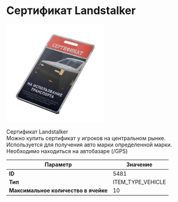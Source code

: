 # Сертификат Landstalker

![Item Image](../img/5481.webp?raw=true)

Сертификат Landstalker<br>Можно купить сертификат у игроков на центральном рынке.<br>Используется для получения авто марки определенной марки.<br>Необходимо находиться на автобазаре (/GPS)


| Параметр | Значение |
|----------|----------|
| **ID** | 5481 |
| **Тип** | ITEM_TYPE_VEHICLE |
| **Максимальное количество в ячейке** | 10 |

